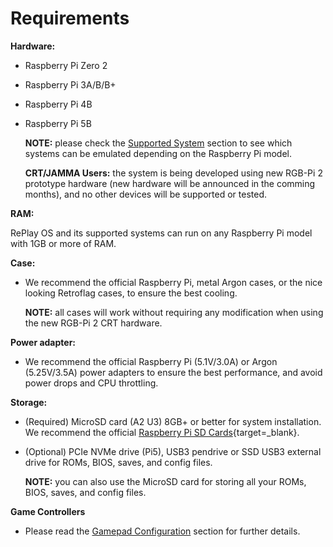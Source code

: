 # Requirements

**Hardware:**

* Raspberry Pi Zero 2
* Raspberry Pi 3A/B/B+
* Raspberry Pi 4B
* Raspberry Pi 5B

    **NOTE:** please check the [Supported System](./systems.md#compatibility-matrix) section to see which systems can be emulated depending on the Raspberry Pi model.

    **CRT/JAMMA Users:** the system is being developed using new RGB-Pi 2 prototype hardware (new hardware will be announced in the comming months), and no other devices will be supported or tested.

**RAM:**

RePlay OS and its supported systems can run on any Raspberry Pi model with 1GB or more of RAM.

**Case:**

* We recommend the official Raspberry Pi, metal Argon cases, or the nice looking Retroflag cases, to ensure the best cooling.

    **NOTE:** all cases will work without requiring any modification when using the new RGB-Pi 2 CRT hardware.

**Power adapter:**

* We recommend the official Raspberry Pi (5.1V/3.0A) or Argon (5.25V/3.5A) power adapters to ensure the best performance, and avoid power drops and CPU throttling.

**Storage:**

* (Required) MicroSD card (A2 U3) 8GB+ or better for system installation. We recommend the official [Raspberry Pi SD Cards](https://www.raspberrypi.com/products/sd-cards/){target=_blank}.
* (Optional) PCIe NVMe drive (Pi5), USB3 pendrive or SSD USB3 external drive for ROMs, BIOS, saves, and config files.

    **NOTE:** you can also use the MicroSD card for storing all your ROMs, BIOS, saves, and config files.

**Game Controllers**

* Please read the [Gamepad Configuration](gpadbasic.md) section for further details.